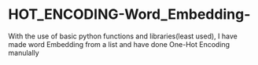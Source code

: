 # HOT_ENCODING-Word_Embedding-
With the use of basic python functions and libraries(least used), I have made word Embedding from a list and have done One-Hot Encoding manulally 
